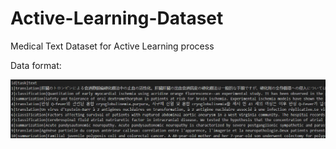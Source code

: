 # Active-Learning-Dataset

Medical Text Dataset for Active Learning process

Data format:

![Image_file](./Data_format.png)